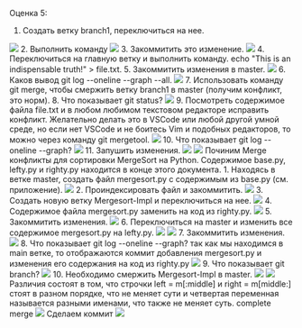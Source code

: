 Оценка 5:
1.	Создать ветку branch1, переключиться на нее.
<img src="img/screen60.jpg"> 
2.	Выполнить команду
<img src="img/screen61.jpg"> 
3.	Закоммитить это изменение.
<img src="img/screen62.jpg"> 
4.	Переключиться на главную ветку и выполнить команду.
echo "This is an indispensable truth!" > file.txt.
5.	Закоммитить изменения в master.
<img src="img/screen63.jpg"> 
6.	Каков вывод git log --oneline --graph --all.
<img src="img/screen64.jpg"> 
7.	Использовать команду git merge, чтобы смержить ветку branch1 в master (получим конфликт, это норм).
8.	Что показывает git status?
<img src="img/screen65.jpg"> 
9.	Посмотреть содержимое файла file.txt и в любом любимом текстовом редакторе исправить конфликт. Желательно делать это в VSCode или любой другой умной среде, но если нет VSCode и не боитесь Vim и подобных редакторов, то можно через команду git mergetool.
<img src="img/screen66.jpg"> 
10.	Что показывает git log --oneline --graph?
<img src="img/screen67.jpg"> 
11.	Запушить изменения.
<img src="img/screen68.jpg"> 
<img src="img/screen69.jpg"> 
Починим Merge конфликты для сортировки MergeSort на Python. Содержимое base.py, lefty.py и righty.py находится в конце этого документа.
1.	Находясь в ветке master, создать файл mergesort.py с содержимым из base.py (см. приложение).
<img src="img/screen71.jpg"> 
2.	Проиндексировать файл и закоммитить.
<img src="img/screen72.jpg"> 
3.	Создать новую ветку Mergesort-Impl и переключиться на нее.
<img src="img/screen73.jpg"> 
4.	Содержимое файла mergesort.py заменить на код из righty.py.
<img src="img/screen74.jpg"> 
5.	Закоммитить изменения.
<img src="img/screen75.jpg"> 
6.	Переключиться на master и изменить все содержимое mergesort.py на lefty.py.
<img src="img/screen77.jpg"> 
<img src="img/screen76.jpg"> 
7.	Закоммитить изменения.
<img src="img/screen78.jpg"> 
8.	Что показывает git log --oneline --graph? так как мы находимся в main ветке, то отображаются коммит добавления mergesort.py и изменения его содержания на код из righty.py
<img src="img/screen79.jpg"> 
9.	Что показывает git branch?
<img src="img/screen80.jpg"> 
10.	Необходимо смержить Mergesort-Impl в master.
<img src="img/screen81.jpg"> 
<img src="img/screen82.jpg"> 
Различия состоят в том, что cтрочки left = m[:middle] и right = m[middle:] стоят в разном порядке, что не меняет сути и четвертая переменная называется разными именами, что также не меняет суть. complete merge
<img src="img/screen85.jpg"> 
Сделаем коммит
<img src="img/screen86.jpg"> 
